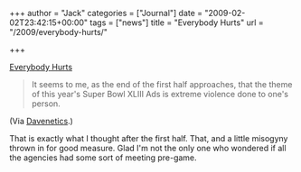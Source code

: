 +++
author = "Jack"
categories = ["Journal"]
date = "2009-02-02T23:42:15+00:00"
tags = ["news"]
title = "Everybody Hurts"
url = "/2009/everybody-hurts/"

+++

[Everybody Hurts](http://davenetics.com/2009/02/everybody-hurts/)

> It seems to me, as the end of the first half approaches, that the theme of this year's Super Bowl XLIII Ads is extreme violence done to one's person.

(Via [Davenetics][1].)

That is exactly what I thought after the first half. That, and a little misogyny thrown in for good measure. Glad I'm not the only one who wondered if all the agencies had some sort of meeting pre-game.

 [1]: http://davenetics.com